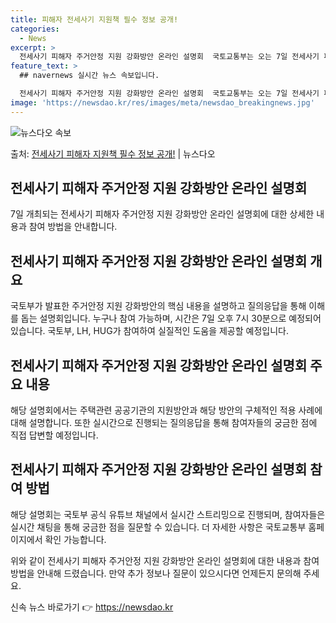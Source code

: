 ```yaml
---
title: 피해자 전세사기 지원책 필수 정보 공개!
categories:
  - News
excerpt: >
  전세사기 피해자 주거안정 지원 강화방안 온라인 설명회  국토교통부는 오는 7일 전세사기 피해자 주거안정 지원…
feature_text: >
  ## navernews 실시간 뉴스 속보입니다.

  전세사기 피해자 주거안정 지원 강화방안 온라인 설명회  국토교통부는 오는 7일 전세사기 피해자 주거안정 지원…
image: 'https://newsdao.kr/res/images/meta/newsdao_breakingnews.jpg'
---
```


![뉴스다오 속보](https://newsdao.kr/res/images/meta/newsdao_breakingnews.jpg)

<p>출처: <a href="https://newsdao.kr/4105" rel="dofollow">전세사기 피해자 지원책 필수 정보 공개!</a> | 뉴스다오</p>

<h2 data-ke-size="size26">전세사기 피해자 주거안정 지원 강화방안 온라인 설명회</h2>
<p data-ke-size="size16">7일 개최되는 전세사기 피해자 주거안정 지원 강화방안 온라인 설명회에 대한 상세한 내용과 참여 방법을 안내합니다.</p>

<h2 data-ke-size="size24">전세사기 피해자 주거안정 지원 강화방안 온라인 설명회 개요</h2>
<p data-ke-size="size16">국토부가 발표한 주거안정 지원 강화방안의 핵심 내용을 설명하고 질의응답을 통해 이해를 돕는 설명회입니다. 누구나 참여 가능하며, 시간은 7일 오후 7시 30분으로 예정되어 있습니다. 국토부, LH, HUG가 참여하여 실질적인 도움을 제공할 예정입니다.</p>

<h2 data-ke-size="size24">전세사기 피해자 주거안정 지원 강화방안 온라인 설명회 주요 내용</h2>
<p data-ke-size="size16">해당 설명회에서는 주택관련 공공기관의 지원방안과 해당 방안의 구체적인 적용 사례에 대해 설명합니다. 또한 실시간으로 진행되는 질의응답을 통해 참여자들의 궁금한 점에 직접 답변할 예정입니다.</p>

<h2 data-ke-size="size24">전세사기 피해자 주거안정 지원 강화방안 온라인 설명회 참여 방법</h2>
<p data-ke-size="size16">해당 설명회는 국토부 공식 유튜브 채널에서 실시간 스트리밍으로 진행되며, 참여자들은 실시간 채팅을 통해 궁금한 점을 질문할 수 있습니다. 더 자세한 사항은 국토교통부 홈페이지에서 확인 가능합니다.</p>

위와 같이 전세사기 피해자 주거안정 지원 강화방안 온라인 설명회에 대한 내용과 참여 방법을 안내해 드렸습니다. 만약 추가 정보나 질문이 있으시다면 언제든지 문의해 주세요. 

신속 뉴스 바로가기 👉 <a href="https://newsdao.kr" rel="dofollow">https://newsdao.kr</a>


